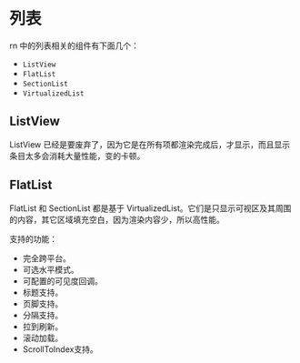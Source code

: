 # 列表

rn 中的列表相关的组件有下面几个：

- `ListView`
- `FlatList`
- `SectionList`
- `VirtualizedList`

## ListView

ListView 已经是要废弃了，因为它是在所有项都渲染完成后，才显示，而且显示条目太多会消耗大量性能，变的卡顿。

## FlatList

FlatList 和 SectionList 都是基于 VirtualizedList。它们是只显示可视区及其周围的内容，其它区域填充空白，因为渲染内容少，所以高性能。

支持的功能：

- 完全跨平台。
- 可选水平模式。
- 可配置的可见度回调。
- 标题支持。
- 页脚支持。
- 分隔支持。
- 拉到刷新。
- 滚动加载。
- ScrollToIndex支持。
